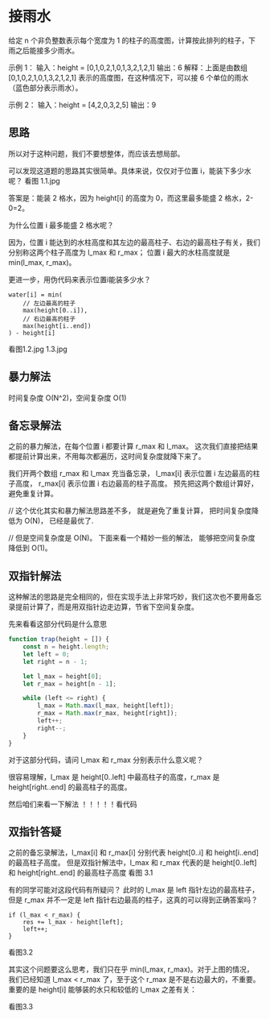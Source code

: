 # 接雨水

给定 n 个非负整数表示每个宽度为 1 的柱子的高度图，计算按此排列的柱子，下雨之后能接多少雨水。

示例 1：
输入：height = [0,1,0,2,1,0,1,3,2,1,2,1]
输出：6
解释：上面是由数组 [0,1,0,2,1,0,1,3,2,1,2,1] 表示的高度图，在这种情况下，可以接 6 个单位的雨水（蓝色部分表示雨水）。 

示例 2：
输入：height = [4,2,0,3,2,5]
输出：9


## 思路

所以对于这种问题，我们不要想整体，而应该去想局部。

可以发现这道题的思路其实很简单。具体来说，仅仅对于位置 i，能装下多少水呢？ 看图 1.1.jpg

答案是：能装 2 格水，因为 height[i] 的高度为 0，而这里最多能盛 2 格水，2-0=2。

为什么位置 i 最多能盛 2 格水呢？

因为，位置 i 能达到的水柱高度和其左边的最高柱子、右边的最高柱子有关，我们分别称这两个柱子高度为 l_max 和 r_max；
位置 i 最大的水柱高度就是 min(l_max, r_max)。

更进一步，用伪代码来表示位置i能装多少水？

```
water[i] = min(
    // 左边最高的柱子
    max(height[0..i]),  
    // 右边最高的柱子
    max(height[i..end]) 
) - height[i]
```

看图1.2.jpg 1.3.jpg
## 暴力解法

时间复杂度 O(N^2)，空间复杂度 O(1)
## 备忘录解法

之前的暴力解法，在每个位置 i 都要计算 r_max 和 l_max。
这次我们直接把结果都提前计算出来，不用每次都遍历，这时间复杂度就降下来了。

我们开两个数组 r_max 和 l_max 充当备忘录，
l_max[i] 表示位置 i 左边最高的柱子高度，
r_max[i] 表示位置 i 右边最高的柱子高度。
预先把这两个数组计算好，避免重复计算。



// 这个优化其实和暴力解法思路差不多， 就是避免了重复计算， 把时间复杂度降低为 O(N)， 已经是最优了.

// 但是空间复杂度是 O(N)。 下面来看一个精妙一些的解法， 能够把空间复杂度降低到 O(1)。

## 双指针解法

这种解法的思路是完全相同的，但在实现手法上非常巧妙，我们这次也不要用备忘录提前计算了，而是用双指针边走边算，节省下空间复杂度。

先来看看这部分代码是什么意思

```js
function trap(height = []) {
    const n = height.length;
    let left = 0;
    let right = n - 1;

    let l_max = height[0];
    let r_max = height[n - 1];

    while (left <= right) {
        l_max = Math.max(l_max, height[left]);
        r_max = Math.max(r_max, height[right]);
        left++; 
        right--;
    }
}
```

对于这部分代码，请问 l_max 和 r_max 分别表示什么意义呢？

很容易理解，l_max 是 height[0..left] 中最高柱子的高度，r_max 是 height[right..end] 的最高柱子的高度。

然后咱们来看一下解法 ！！！！！看代码

## 双指针答疑

之前的备忘录解法，l_max[i] 和 r_max[i] 分别代表 height[0..i] 和 height[i..end] 的最高柱子高度。
但是双指针解法中，l_max 和 r_max 代表的是 height[0..left] 和 height[right..end] 的最高柱子高度 看图 3.1



有的同学可能对这段代码有所疑问？
此时的 l_max 是 left 指针左边的最高柱子，但是 r_max 并不一定是 left 指针右边最高的柱子，这真的可以得到正确答案吗？
```
if (l_max < r_max) {
    res += l_max - height[left];
    left++; 
}
```

看图3.2

其实这个问题要这么思考，我们只在乎 min(l_max, r_max)。对于上图的情况，
我们已经知道 l_max < r_max 了，至于这个 r_max 是不是右边最大的，不重要。
重要的是 height[i] 能够装的水只和较低的 l_max 之差有关：

看图3.3